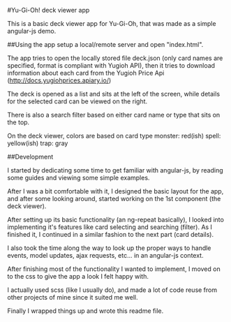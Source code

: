 #Yu-Gi-Oh! deck viewer app

This is a basic deck viewer app for Yu-Gi-Oh, 
that was made as a simple angular-js demo.


##Using the app
setup a local/remote server and open "index.html".

The app tries to open the locally stored file deck.json (only card names are specified, format is compliant with Yugioh API),
then it tries to download information about each card from the Yugioh Price Api (http://docs.yugiohprices.apiary.io/)

The deck is opened as a list and sits at the left of the screen, 
while details for the selected card can be viewed on the right.

There is also a search filter based on either card name or type that sits on the top.

On the deck viewer, colors are based on card type
monster: red(ish)
spell: yellow(ish)
trap: gray



##Development

I started by dedicating some time to get familiar with angular-js,
by reading some guides and viewing some simple examples.

After I was a bit comfortable with it, I designed the basic layout for the app,
and after some looking around, started working on the 1st component (the deck viewer).

After setting up its basic functionality (an ng-repeat basically),
I looked into implementing it's features like card selecting and searching (filter).
As I finished it, I continued in a similar fashion to the next part (card details).

I also took the time along the way to look up the proper ways to handle
events, model updates, ajax requests, etc... in an angular-js context.



After finishing most of the functionality I wanted to implement,
I moved on to the css to give the app a look I felt happy with.

I actually used scss (like I usually do), and made a lot of code reuse
from other projects of mine since it suited me well.


Finally I wrapped things up and wrote this readme file.

